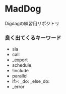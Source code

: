 # MadDog

Digdagの練習用リポジトリ


### 良く出てくるキーワード
  
- sla
- call
- _export
- schedule
- !include
- parallel
- if>: _do: _else_do:
- _error